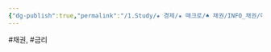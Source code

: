 ```yaml
---
{"dg-publish":true,"permalink":"/1.Study/★ 경제/★ 매크로/♠ 채권/INFO_채권/미국국채금리/","created":"2024-11-20T21:02:27.399+09:00","updated":"2025-06-03T20:07:19.948+09:00"}
---
```


#채권, #금리 
